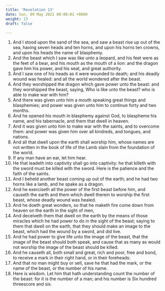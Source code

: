```yaml
---
title: 'Revelation 13'
date: Sun, 09 May 2021 00:00:01 +0000
weight: 13
draft: false
  
---
```


1. And I stood upon the sand of the sea, and saw a beast rise up out of the sea, having seven heads and ten horns, and upon his horns ten crowns, and upon his heads the name of blasphemy.
2. And the beast which I saw was like unto a leopard, and his feet were as the feet of a bear, and his mouth as the mouth of a lion: and the dragon gave him his power, and his seat, and great authority.
3. And I saw one of his heads as it were wounded to death; and his deadly wound was healed: and all the world wondered after the beast.
4. And they worshipped the dragon which gave power unto the beast: and they worshipped the beast, saying, Who is like unto the beast? who is able to make war with him?
5. And there was given unto him a mouth speaking great things and blasphemies; and power was given unto him to continue forty and two months.
6. And he opened his mouth in blasphemy against God, to blaspheme his name, and his tabernacle, and them that dwell in heaven.
7. And it was given unto him to make war with the saints, and to overcome them: and power was given him over all kindreds, and tongues, and nations.
8. And all that dwell upon the earth shall worship him, whose names are not written in the book of life of the Lamb slain from the foundation of the world.
9. If any man have an ear, let him hear.
10. He that leadeth into captivity shall go into captivity: he that killeth with the sword must be killed with the sword. Here is the patience and the faith of the saints.
11. And I beheld another beast coming up out of the earth; and he had two horns like a lamb, and he spake as a dragon.
12. And he exerciseth all the power of the first beast before him, and causeth the earth and them which dwell therein to worship the first beast, whose deadly wound was healed.
13. And he doeth great wonders, so that he maketh fire come down from heaven on the earth in the sight of men,
14. And deceiveth them that dwell on the earth by the means of those miracles which he had power to do in the sight of the beast; saying to them that dwell on the earth, that they should make an image to the beast, which had the wound by a sword, and did live.
15. And he had power to give life unto the image of the beast, that the image of the beast should both speak, and cause that as many as would not worship the image of the beast should be killed.
16. And he causeth all, both small and great, rich and poor, free and bond, to receive a mark in their right hand, or in their foreheads:
17. And that no man might buy or sell, save he that had the mark, or the name of the beast, or the number of his name.
18. Here is wisdom. Let him that hath understanding count the number of the beast: for it is the number of a man; and his number is Six hundred threescore and six.
